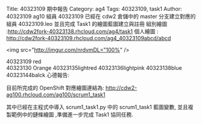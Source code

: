 Title: 40323109 期中報告
Category: ag4
Tags: 40323109, task1
Author: 40323109
ag10 組員 40323109 已經在 cdw2 倉儲中的 master 分支建立對應的組員 40323109.leo 並且完成 Task1 的繪圖藍圖建立與註冊
組別繪圖 :http://cdw2fork-40323138.rhcloud.com/ag4/task1
個人繪圖 : http://cdw2fork-40323109.rhcloud.com/ag4_40323109abcd/abcd

<img src="http://imgur.com/nrdvmDL="100%" />


40323109 red   
40323130 Orange 
40323135lightred
40323136lightpink
40323138blue
40323144balck
心德報告:

<!-- PELICAN_END_SUMMARY -->

目前所完成的 OpenShift 對應繪圖連結為: <a href="http://cdw2-ag100.rhcloud.com/ag100/scrum1_task1">http://cdw2-ag100.rhcloud.com/ag100/scrum1_task1</a>

其中已經在主程式中導入 scrum1_task1.py 中的 scrum1_task1 藍圖變數, 並且複製範例中的鏈條繪圖 ,準備進一步完成 Task1 協同任務.
